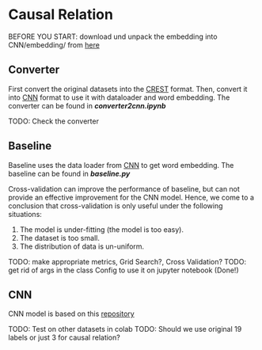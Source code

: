 # Causal Relation
BEFORE YOU START:
download und unpack the embedding into CNN/embedding/ from [here](http://metaoptimize.s3.amazonaws.com/hlbl-embeddings-ACL2010/hlbl-embeddings-scaled.EMBEDDING_SIZE=50.txt.gz)
## Converter
First convert the original datasets into the [CREST](https://github.com/phosseini/CREST) format.
Then, convert it into [CNN](https://github.com/onehaitao/CNN-relation-extraction) format to use it with dataloader and word embedding.
The converter can be found in ***converter2cnn.ipynb***

TODO: Check the converter
## Baseline
Baseline uses the data loader from [CNN](https://github.com/onehaitao/CNN-relation-extraction) to get word embedding.
The baseline can be found in ***baseline.py***

Cross-validation can improve the performance of baseline, but can not provide an effective improvement for the CNN model.
Hence, we come to a conclusion that cross-validation is only useful under the following situations:
1. The model is under-fitting (the model is too easy).
2. The dataset is too small.
3. The distribution of data is un-uniform.

TODO: make appropriate metrics, Grid Search?, Cross Validation?
TODO: get rid of args in the class Config to use it on jupyter notebook (Done!)

## CNN
CNN model is based on this [repository](https://github.com/onehaitao/CNN-relation-extraction)

TODO: Test on other datasets in colab
TODO: Should we use original 19 labels or just 3 for causal relation?
